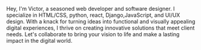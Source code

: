 Hey, I'm Victor, a seasoned web developer and software designer. I specialize in HTML/CSS, python, react, Django,JavaScript, and UI/UX design. With a knack for turning ideas into functional and visually appealing digital experiences, I thrive on creating innovative solutions that meet client needs. Let's collaborate to bring your vision to life and make a lasting impact in the digital world.

